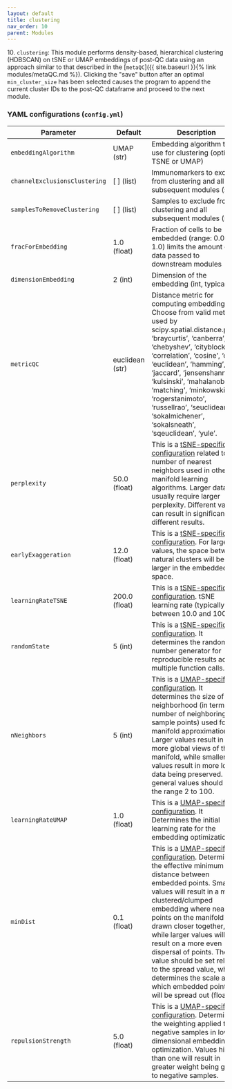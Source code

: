 ```yaml
---
layout: default
title: clustering
nav_order: 10
parent: Modules
---
```


10\. `clustering`: This module performs density-based, hierarchical clustering (HDBSCAN) on tSNE or UMAP embeddings of post-QC data using an approach similar to that described in the [`metaQC`]({{ site.baseurl }}{% link modules/metaQC.md %}). Clicking the "save" button after an optimal `min_cluster_size` has been selected causes the program to append the current cluster IDs to the post-QC dataframe and proceed to the next module.

### YAML configurations (`config.yml`)

| Parameter | Default | Description |
| --- | --- | --- |
| `embeddingAlgorithm` | UMAP (str) | Embedding algorithm to use for clustering (options: TSNE or UMAP) |
| `channelExclusionsClustering` | [ ] (list) | Immunomarkers to exclude from clustering and all subsequent modules (strs) |
| `samplesToRemoveClustering` | [ ] (list) | Samples to exclude from clustering and all subsequent modules (strs). |
| `fracForEmbedding` | 1.0 (float) | Fraction of cells to be embedded (range: 0.0-1.0) limits the amount of data passed to downstream modules |
| `dimensionEmbedding` | 2 (int) | Dimension of the embedding (int, typically 2) |
| `metricQC` | euclidean (str) | Distance metric for computing embedding. Choose from valid metrics used by scipy.spatial.distance.pdist: ‘braycurtis’, ‘canberra’, ‘chebyshev’, ‘cityblock’, ‘correlation’, ‘cosine’, ‘dice’, ‘euclidean’, ‘hamming’, ‘jaccard’, ‘jensenshannon’, ‘kulsinski’, ‘mahalanobis’, ‘matching’, ‘minkowski’, ‘rogerstanimoto’, ‘russellrao’, ‘seuclidean’, ‘sokalmichener’, ‘sokalsneath’, ‘sqeuclidean’, ‘yule’. |
| `perplexity` | 50.0 (float) | This is a [tSNE-specific configuration](https://scikit-learn.org/stable/modules/generated/sklearn.manifold.TSNE.html) related to the number of nearest neighbors used in other manifold learning algorithms. Larger datasets usually require larger perplexity. Different values can result in significantly different results. |
| `earlyExaggeration` | 12.0 (float) | This is a [tSNE-specific configuration](https://scikit-learn.org/stable/modules/generated/sklearn.manifold.TSNE.html). For larger values, the space between natural clusters will be larger in the embedded space. |
| `learningRateTSNE` | 200.0 (float) | This is a [tSNE-specific configuration](https://scikit-learn.org/stable/modules/generated/sklearn.manifold.TSNE.html). tSNE learning rate (typically between 10.0 and 1000.0) |
| `randomState` | 5 (int) | This is a [tSNE-specific configuration](https://scikit-learn.org/stable/modules/generated/sklearn.manifold.TSNE.html). It determines the random number generator for reproducible results across multiple function calls. |
| `nNeighbors` | 5 (int) | This is a [UMAP-specific configuration](https://umap-learn.readthedocs.io/en/latest/api.html). It determines the size of local neighborhood (in terms of number of neighboring sample points) used for manifold approximation. Larger values result in more global views of the manifold, while smaller values result in more local data being preserved. In general values should be in the range 2 to 100. |
| `learningRateUMAP` | 1.0 (float) | This is a [UMAP-specific configuration](https://umap-learn.readthedocs.io/en/latest/api.html). It Determines the initial learning rate for the embedding optimization. |
| `minDist` | 0.1 (float) | This is a [UMAP-specific configuration](https://umap-learn.readthedocs.io/en/latest/api.html). Determines the effective minimum distance between embedded points. Smaller values will result in a more clustered/clumped embedding where nearby points on the manifold are drawn closer together, while larger values will result on a more even dispersal of points. The value should be set relative to the spread value, which determines the scale at which embedded points will be spread out (float). |
| `repulsionStrength` | 5.0 (float) | This is a [UMAP-specific configuration](https://umap-learn.readthedocs.io/en/latest/api.html). Determines the weighting applied to negative samples in low dimensional embedding optimization. Values higher than one will result in greater weight being given to negative samples. |
